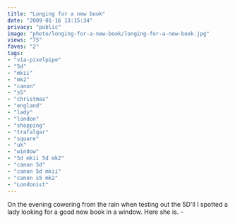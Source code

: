 ```yaml
---
title: "Longing for a new book"
date: "2009-01-16 13:15:34"
privacy: "public"
image: "photo/longing-for-a-new-book/longing-for-a-new-book.jpg"
views: "75"
faves: "2"
tags:
- "via-pixelpipe"
- "5d"
- "mkii"
- "mk2"
- "canon"
- "s5"
- "christmas"
- "england"
- "lady"
- "london"
- "shopping"
- "trafalgar"
- "square"
- "uk"
- "window"
- "5d mkii 5d mk2"
- "canon 5d"
- "canon 5d mkii"
- "canon s5 mk2"
- "Londonist"
---
```

On the evening cowering from the rain when testing out the 5D'll I spotted a lady looking for a good new book in a window. Here she is. - <a href="/photos/2009/01/16/longing-for-a-new-book"></a>
